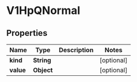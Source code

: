 

# V1HpQNormal


## Properties

| Name | Type | Description | Notes |
|------------ | ------------- | ------------- | -------------|
|**kind** | **String** |  |  [optional] |
|**value** | **Object** |  |  [optional] |



